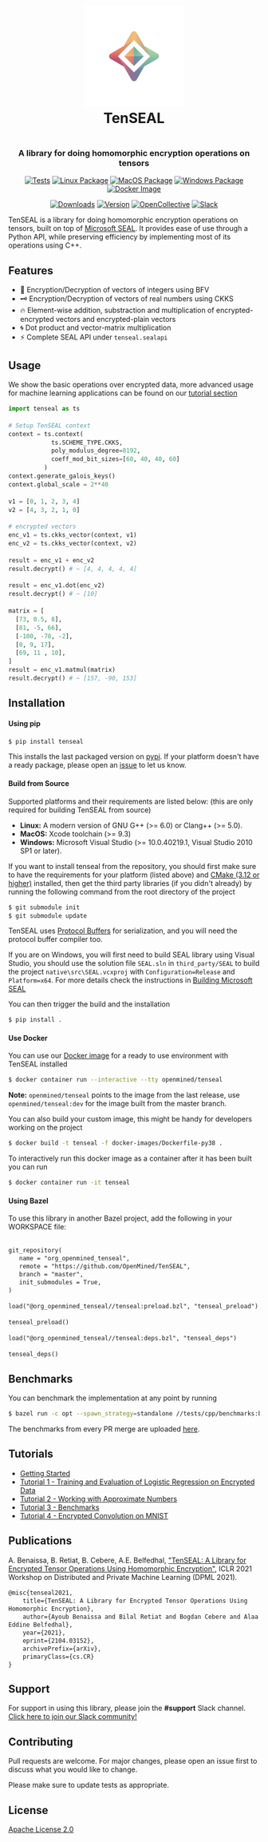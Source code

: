 
<h1 align="center">
  <br>
  <a href="http://duet.openmined.org/"><img src="https://github.com/OpenMined/design-assets/raw/master/logos/OM/mark-primary-trans.png" alt="TenSEAL" width="200"></a>
  <br>
  TenSEAL
  <br>
</h1>

<h3 align="center">
  <br>
  A library for doing homomorphic encryption operations on tensors
  <br>
</h3>

<div align="center">

[![Tests](https://github.com/OpenMined/TenSEAL/workflows/Tests/badge.svg)](https://github.com/OpenMined/TenSEAL/actions?query=branch%3Amaster++)
[![Linux Package](https://github.com/OpenMined/TenSEAL/workflows/Linux%20Package/badge.svg)](https://github.com/OpenMined/TenSEAL/actions/workflows/pythonpublish-linux.yml)
[![MacOS Package](https://github.com/OpenMined/TenSEAL/workflows/MacOS%20Package/badge.svg)](https://github.com/OpenMined/TenSEAL/actions/workflows/pythonpublish-macos.yml)
[![Windows Package](https://github.com/OpenMined/TenSEAL/workflows/Windows%20Package/badge.svg)](https://github.com/OpenMined/TenSEAL/actions/workflows/pythonpublish-windows.yml)
[![Docker Image](https://github.com/OpenMined/TenSEAL/workflows/Docker%20Image/badge.svg)](https://github.com/OpenMined/TenSEAL/actions/workflows/docker-image.yml)


[![Downloads](https://img.shields.io/pypi/dd/tenseal)](https://pypi.org/project/tenseal/)
[![Version](https://img.shields.io/pypi/v/tenseal)](https://pypi.org/project/tenseal/)
[![OpenCollective](https://img.shields.io/opencollective/all/openmined)](https://opencollective.com/openmined)
[![Slack](https://img.shields.io/badge/chat-on%20slack-7A5979.svg)](https://openmined.slack.com/messages/support)


</div>

TenSEAL is a library for doing homomorphic encryption operations on tensors, built on top of [Microsoft SEAL](https://github.com/Microsoft/SEAL). It provides ease of use through a Python API, while preserving efficiency by implementing most of its operations using C++.

## Features

- :key: Encryption/Decryption of vectors of integers using BFV
- :old_key: Encryption/Decryption of vectors of real numbers using CKKS
- :fire: Element-wise addition, substraction and multiplication of encrypted-encrypted vectors and encrypted-plain vectors
- :cyclone: Dot product and vector-matrix multiplication
- :zap: Complete SEAL API under `tenseal.sealapi`

## Usage

We show the basic operations over encrypted data, more advanced usage for machine learning applications can be found on our [tutorial section](#tutorials)

```python
import tenseal as ts

# Setup TenSEAL context
context = ts.context(
            ts.SCHEME_TYPE.CKKS,
            poly_modulus_degree=8192,
            coeff_mod_bit_sizes=[60, 40, 40, 60]
          )
context.generate_galois_keys()
context.global_scale = 2**40

v1 = [0, 1, 2, 3, 4]
v2 = [4, 3, 2, 1, 0]

# encrypted vectors
enc_v1 = ts.ckks_vector(context, v1)
enc_v2 = ts.ckks_vector(context, v2)

result = enc_v1 + enc_v2
result.decrypt() # ~ [4, 4, 4, 4, 4]

result = enc_v1.dot(enc_v2)
result.decrypt() # ~ [10]

matrix = [
  [73, 0.5, 8],
  [81, -5, 66],
  [-100, -78, -2],
  [0, 9, 17],
  [69, 11 , 10],
]
result = enc_v1.matmul(matrix)
result.decrypt() # ~ [157, -90, 153]
```

## Installation

#### Using pip

```bash
$ pip install tenseal
```
This installs the last packaged version on [pypi](https://pypi.org/project/tenseal/). If your platform doesn't have a ready package, please open an [issue](https://github.com/OpenMined/TenSEAL/issues) to let us know.

#### Build from Source

Supported platforms and their requirements are listed below: (this are only required for building TenSEAL from source)
- **Linux:** A modern version of GNU G++ (>= 6.0) or Clang++ (>= 5.0).
- **MacOS:** Xcode toolchain (>= 9.3)
- **Windows:** Microsoft Visual Studio (>= 10.0.40219.1, Visual Studio 2010 SP1 or later).

If you want to install tenseal from the repository, you should first make sure to have the requirements for your platform (listed above) and [CMake (3.12 or higher)](https://cmake.org/install/) installed, then get the third party libraries (if you didn't already) by running the following command from the root directory of the project

```bash
$ git submodule init
$ git submodule update
```

TenSEAL uses [Protocol Buffers](https://developers.google.com/protocol-buffers/docs/downloads) for serialization, and you will need the protocol buffer compiler too.


If you are on Windows, you will first need to build SEAL library using Visual Studio, you should use the solution file `SEAL.sln` in `third_party/SEAL` to build the project `native\src\SEAL.vcxproj` with `Configuration=Release` and `Platform=x64`. For more details check the instructions in [Building Microsoft SEAL](https://github.com/microsoft/SEAL#windows)

You can then trigger the build and the installation

```bash
$ pip install .
```

#### Use Docker

You can use our [Docker image](https://hub.docker.com/r/openmined/tenseal) for a ready to use environment with TenSEAL installed

```bash
$ docker container run --interactive --tty openmined/tenseal
```

**Note:** `openmined/tenseal` points to the image from the last release, use `openmined/tenseal:dev` for the image built from the master branch.


You can also build your custom image, this might be handy for developers working on the project

```bash
$ docker build -t tenseal -f docker-images/Dockerfile-py38 .
```

To interactively run this docker image as a container after it has been built you can run

```bash
$ docker container run -it tenseal
```

#### Using Bazel
To use this library in another Bazel project, add the following in your WORKSPACE file:

```load("@bazel_tools//tools/build_defs/repo:git.bzl", "git_repository")

git_repository(
   name = "org_openmined_tenseal",
   remote = "https://github.com/OpenMined/TenSEAL",
   branch = "master",
   init_submodules = True,
)

load("@org_openmined_tenseal//tenseal:preload.bzl", "tenseal_preload")

tenseal_preload()

load("@org_openmined_tenseal//tenseal:deps.bzl", "tenseal_deps")

tenseal_deps()
```

## Benchmarks

You can benchmark the implementation at any point by running

```bash
$ bazel run -c opt --spawn_strategy=standalone //tests/cpp/benchmarks:benchmark
```

The benchmarks from every PR merge are uploaded [here](https://openmined.github.io/TenSEAL/benchmarks/).

## Tutorials

- [Getting Started](tutorials%2FTutorial%200%20-%20Getting%20Started.ipynb)
- [Tutorial 1 - Training and Evaluation of Logistic Regression on Encrypted Data](tutorials%2FTutorial%201%20-%20Training%20and%20Evaluation%20of%20Logistic%20Regression%20on%20Encrypted%20Data.ipynb)
- [Tutorial 2 - Working with Approximate Numbers](tutorials%2FTutorial%202%20-%20Working%20with%20Approximate%20Numbers.ipynb)
- [Tutorial 3 - Benchmarks](tutorials%2FTutorial%203%20-%20Benchmarks.ipynb)
- [Tutorial 4 - Encrypted Convolution on MNIST](tutorials%2FTutorial%204%20-%20Encrypted%20Convolution%20on%20MNIST.ipynb)

## Publications

A. Benaissa, B. Retiat, B. Cebere, A.E. Belfedhal, ["TenSEAL: A Library for Encrypted Tensor Operations Using Homomorphic Encryption"](https://arxiv.org/abs/2104.03152), ICLR 2021 Workshop on Distributed and Private Machine Learning (DPML 2021).

```
@misc{tenseal2021,
    title={TenSEAL: A Library for Encrypted Tensor Operations Using Homomorphic Encryption}, 
    author={Ayoub Benaissa and Bilal Retiat and Bogdan Cebere and Alaa Eddine Belfedhal},
    year={2021},
    eprint={2104.03152},
    archivePrefix={arXiv},
    primaryClass={cs.CR}
}
```

## Support

For support in using this library, please join the **#support** Slack channel. [Click here to join our Slack community!](https://slack.openmined.org)

## Contributing
Pull requests are welcome. For major changes, please open an issue first to discuss what you would like to change.

Please make sure to update tests as appropriate.

## License

[Apache License 2.0](https://github.com/OpenMined/TenSEAL/blob/master/LICENSE)
